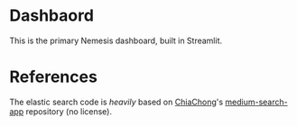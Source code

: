 # Dashbaord

This is the primary Nemesis dashboard, built in Streamlit.

# References

The elastic search code is _heavily_ based on [ChiaChong](https://medium.com/@chiachong.14)'s [medium-search-app](https://github.com/chiachong/medium-search-app) repository (no license).
